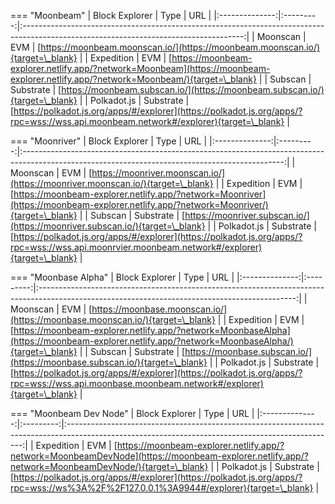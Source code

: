 === "Moonbeam"
    | Block Explorer |   Type    |                                                                  URL                                                                  |
    |:--------------:|:---------:|:-------------------------------------------------------------------------------------------------------------------------------------:|
    |    Moonscan    |    EVM    |                            [https://moonbeam.moonscan.io/](https://moonbeam.moonscan.io/){target=\_blank}                             |
    |   Expedition   |    EVM    |  [https://moonbeam-explorer.netlify.app/?network=Moonbeam](https://moonbeam-explorer.netlify.app/?network=Moonbeam/){target=\_blank}  |
    |    Subscan     | Substrate |                             [https://moonbeam.subscan.io/](https://moonbeam.subscan.io/){target=\_blank}                              |
    |  Polkadot.js   | Substrate | [https://polkadot.js.org/apps/#/explorer](https://polkadot.js.org/apps/?rpc=wss://wss.api.moonbeam.network#/explorer){target=\_blank} |

=== "Moonriver"
    | Block Explorer |   Type    |                                                                       URL                                                                       |
    |:--------------:|:---------:|:-----------------------------------------------------------------------------------------------------------------------------------------------:|
    |    Moonscan    |    EVM    |                                [https://moonriver.moonscan.io/](https://moonriver.moonscan.io/){target=\_blank}                                 |
    |   Expedition   |    EVM    |      [https://moonbeam-explorer.netlify.app/?network=Moonriver](https://moonbeam-explorer.netlify.app/?network=Moonriver/){target=\_blank}      |
    |    Subscan     | Substrate |                                 [https://moonriver.subscan.io/](https://moonriver.subscan.io/){target=\_blank}                                  |
    |  Polkadot.js   | Substrate | [https://polkadot.js.org/apps/#/explorer](https://polkadot.js.org/apps/?rpc=wss://wss.api.moonrvier.moonbeam.network#/explorer){target=\_blank} |

=== "Moonbase Alpha"
    | Block Explorer |   Type    |                                                                      URL                                                                       |
    |:--------------:|:---------:|:----------------------------------------------------------------------------------------------------------------------------------------------:|
    |    Moonscan    |    EVM    |                                 [https://moonbase.moonscan.io/](https://moonbase.moonscan.io/){target=\_blank}                                 |
    |   Expedition   |    EVM    | [https://moonbeam-explorer.netlify.app/?network=MoonbaseAlpha](https://moonbeam-explorer.netlify.app/?network=MoonbaseAlpha/){target=\_blank}  |
    |    Subscan     | Substrate |                                  [https://moonbase.subscan.io/](https://moonbase.subscan.io/){target=\_blank}                                  |
    |  Polkadot.js   | Substrate | [https://polkadot.js.org/apps/#/explorer](https://polkadot.js.org/apps/?rpc=wss://wss.api.moonbase.moonbeam.network#/explorer){target=\_blank} |

=== "Moonbeam Dev Node"
    | Block Explorer |   Type    |                                                                        URL                                                                        |
    |:--------------:|:---------:|:-------------------------------------------------------------------------------------------------------------------------------------------------:|
    |   Expedition   |    EVM    | [https://moonbeam-explorer.netlify.app/?network=MoonbeamDevNode](https://moonbeam-explorer.netlify.app/?network=MoonbeamDevNode/){target=\_blank} |
    |  Polkadot.js   | Substrate |     [https://polkadot.js.org/apps/#/explorer](https://polkadot.js.org/apps/?rpc=wss://ws%3A%2F%2F127.0.0.1%3A9944#/explorer){target=\_blank}      |

